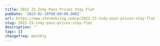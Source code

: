 ```yaml
---
title: 2022 23 Indy Pass Prices Stay Flat
pubDate: '2023-02-10T00:00:00.000Z'
url: https://www.stormskiing.com/p/2022-23-indy-pass-prices-stay-flat
slug: 2022-23-indy-pass-prices-stay-flat
description: ''
tags: []
changefreq: monthly
---
```


<!-- Add post content below -->
